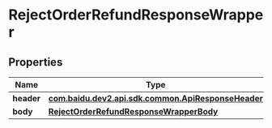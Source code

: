 

# RejectOrderRefundResponseWrapper


## Properties

Name | Type | Description | Notes
------------ | ------------- | ------------- | -------------
**header** | [**com.baidu.dev2.api.sdk.common.ApiResponseHeader**](com.baidu.dev2.api.sdk.common.ApiResponseHeader.md) |  |  [optional]
**body** | [**RejectOrderRefundResponseWrapperBody**](RejectOrderRefundResponseWrapperBody.md) |  |  [optional]



